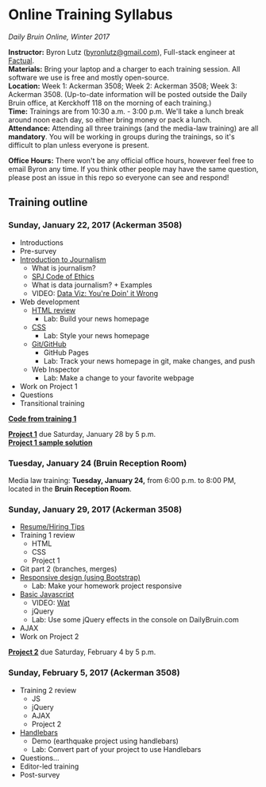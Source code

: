 <!--This syllabus is available online at https://github.com/blutz/db-training-w17 -->

# Online Training Syllabus
*Daily Bruin Online, Winter 2017*

**Instructor:** Byron Lutz (<byronlutz@gmail.com>), Full-stack engineer at [Factual](https://factual.com).    
**Materials:** Bring your laptop and a charger to each training session. All software we use is free and mostly open-source.    
**Location:** Week 1: Ackerman 3508; Week 2: Ackerman 3508; Week 3: Ackerman 3508. (Up-to-date information will be posted outside the Daily Bruin office, at Kerckhoff 118 on the morning of each training.)    
**Time:** Trainings are from 10:30 a.m. - 3:00 p.m. We'll take a lunch break around noon each day, so either bring money or pack a lunch.    
**Attendance:** Attending all three trainings (and the media-law training) are all **mandatory**. You will be working in groups during the trainings, so it's difficult to plan unless everyone is present.

**Office Hours:** There won't be any official office hours, however feel free to email Byron any time. If you think other people may have the same question, please post an issue in this repo so everyone can see and respond!

## Training outline
### Sunday, January 22, 2017 (Ackerman 3508)
* Introductions
* Pre-survey
* [Introduction to Journalism](topics/journalism.md)
  * What is journalism?
  * [SPJ Code of Ethics](http://www.spj.org/ethicscode.asp)
  * What is data journalism? + Examples
  * VIDEO: [Data Viz: You're Doin' it Wrong](https://www.youtube.com/watch?v=i93iWza8sG8)
* Web development
  * [HTML review](topics/html-css-js.md)
    * Lab: Build your news homepage
  * [CSS](topics/html-css-js.md)
    * Lab: Style your news homepage
  * [Git/GitHub](topics/git.md)
    * GitHub Pages
    * Lab: Track your news homepage in git, make changes, and push
  * Web Inspector
    * Lab: Make a change to your favorite webpage
* Work on Project 1
* Questions
* Transitional training

**[Code from training 1](samples/training1)**

**[Project 1](projects/project1.md)** due Saturday, January 28 by 5 p.m.    
**[Project 1 sample solution](samples/club-webpage)**


### Tuesday, January 24 (Bruin Reception Room)
Media law training: **Tuesday, January 24,** from 6:00 p.m. to 8:00 PM, located in the **Bruin Reception Room**.

### Sunday, January 29, 2017 (Ackerman 3508)
* [Resume/Hiring Tips](topics/resume-hiring.md)
* Training 1 review
  * HTML
  * CSS
  * Project 1
* Git part 2 (branches, merges)
* [Responsive design (using Bootstrap)](topics/html-css-js.md)
  * Lab: Make your homework project responsive
* [Basic Javascript](topics/html-css-js.md)
  * VIDEO: [Wat](https://www.destroyallsoftware.com/talks/wat)
  * jQuery
  * Lab: Use some jQuery effects in the console on DailyBruin.com
* AJAX
* Work on Project 2

**[Project 2](projects/project2.md)** due Saturday, February 4 by 5 p.m.

### Sunday, February 5, 2017 (Ackerman 3508)
* Training 2 review
  * JS
  * jQuery
  * AJAX
  * Project 2
* [Handlebars](http://handlebarsjs.com/)
  * Demo (earthquake project using handlebars)
  * Lab: Convert part of your project to use Handlebars
* Questions...
* Editor-led training
* Post-survey
